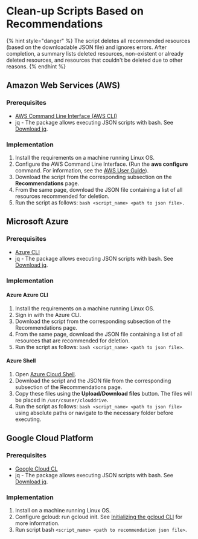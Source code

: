 # Clean-up Scripts Based on Recommendations

{% hint style="danger" %}
The script deletes all recommended resources (based on the downloadable JSON file) and ignores errors. After completion, a summary lists deleted resources, non-existent or already deleted resources, and resources that couldn't be deleted due to other reasons.
{% endhint %}

## Amazon Web Services (AWS) <a href="#aws-source" id="aws-source"></a>

### Prerequisites

* [AWS Command Line Interface (AWS CLI)](https://docs.aws.amazon.com/cli/latest/userguide/getting-started-install.html)
* jq - The package allows executing JSON scripts with bash. See [Download jq](https://stedolan.github.io/jq/download/).

### Implementation

1. Install the requirements on a machine running Linux OS.
2. Configure the AWS Command Line Interface. (Run the **aws configure** command. For information, see the [AWS User Guide](https://docs.aws.amazon.com/cli/latest/userguide/cli-configure-quickstart.html)).
3. Download the script from the corresponding subsection on the **Recommendations** page.
4. From the same page, download the JSON file containing a list of all resources recommended for deletion.
5. Run the script as follows: `bash <script_name> <path to json file>.`

## Microsoft Azure <a href="#azure-source" id="azure-source"></a>

### Prerequisites

* [Azure CLI](https://learn.microsoft.com/en-us/cli/azure/install-azure-cli-linux?pivots=apt)
* jq - The package allows executing JSON scripts with bash. See [Download jq](https://stedolan.github.io/jq/download/).

### Implementation

#### Azure Azure CLI

1. Install the requirements on a machine running Linux OS.
2. Sign in with the Azure CLI.
3. Download the script from the corresponding subsection of the Recommendations page.
4. From the same page, download the JSON file containing a list of all resources that are recommended for deletion.
5. Run the script as follows: `bash <script_name> <path to json file>`.

#### Azure Shell

1. Open [Azure Cloud Shell](https://portal.azure.com/#cloudshell/).
2. Download the script and the JSON file from the corresponding subsection of the Recommendations page.
3. Copy these files using the **Upload/Download files** button. The files will be placed in `/usr/csuser/clouddrive`.
4. Run the script as follows: `bash <script_name> <path to json file>` using absolute paths or navigate to the necessary folder before executing.

## Google Cloud Platform

### Prerequisites&#x20;

* [Google Cloud CL](https://cloud.google.com/sdk/gcloud)
* jq - The package allows executing JSON scripts with bash. See [Download jq](https://stedolan.github.io/jq/download/).

### Implementation

1. Install on a machine running Linux OS.
2. Configure gcloud: run gcloud init. See [Initializing the gcloud CLI](https://cloud.google.com/sdk/docs/initializing) for more information.
3. Run script bash `<script_name> <path to recommendation json file>`.
